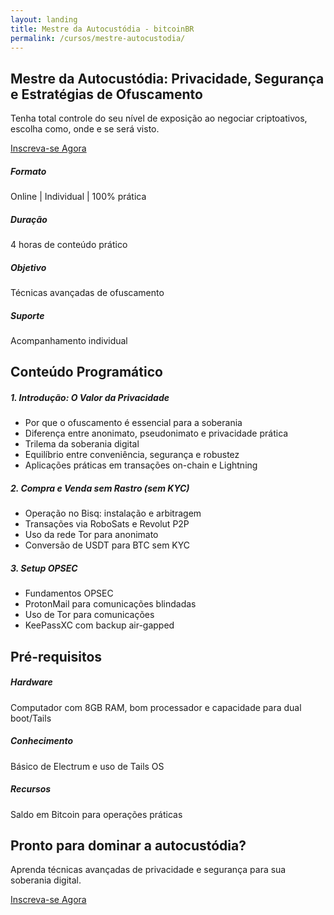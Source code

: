 ```yaml
---
layout: landing
title: Mestre da Autocustódia - bitcoinBR
permalink: /cursos/mestre-autocustodia/
---
```


<!-- Navigation Buttons -->
<div class="position-fixed top-0 end-0 p-3" style="z-index: 1000;">
    <div class="d-flex gap-2">
        <a href="/" class="btn btn-primary rounded-circle" title="Home">
            <i class="bi bi-house-fill"></i>
        </a>
        <a href="/contato" class="btn btn-primary rounded-circle" title="Contato">
            <i class="bi bi-envelope-fill"></i>
        </a>
        <a href="/agenda" class="btn btn-primary rounded-circle" title="Agenda">
            <i class="bi bi-calendar-check-fill"></i>
        </a>
    </div>
</div>

<!-- Hero Section -->
<section class="hero">
    <div class="container">
        <div class="row align-items-center">
            <div class="col-lg-8">
                <h1 class="display-4 fw-bold mb-4">Mestre da Autocustódia: Privacidade, Segurança e Estratégias de Ofuscamento</h1>
                <p class="lead mb-4">Tenha total controle do seu nível de exposição ao negociar criptoativos, escolha como, onde e se será visto.</p>
                <a href="#" class="btn btn-light btn-lg" target="_blank" rel="noopener noreferrer">
                    <i class="bi bi-credit-card me-2"></i>Inscreva-se Agora
                </a>
            </div>
        </div>
    </div>
</section>

<!-- Course Info Section -->
<section class="py-5">
    <div class="container">
        <div class="row g-4">
            <div class="col-md-3">
                <div class="card feature-card h-100">
                    <div class="card-body text-center">
                        <i class="bi bi-laptop display-4 text-primary mb-3"></i>
                        <h5>Formato</h5>
                        <p class="mb-0">Online | Individual | 100% prática</p>
                    </div>
                </div>
            </div>
            <div class="col-md-3">
                <div class="card feature-card h-100">
                    <div class="card-body text-center">
                        <i class="bi bi-clock display-4 text-primary mb-3"></i>
                        <h5>Duração</h5>
                        <p class="mb-0">4 horas de conteúdo prático</p>
                    </div>
                </div>
            </div>
            <div class="col-md-3">
                <div class="card feature-card h-100">
                    <div class="card-body text-center">
                        <i class="bi bi-shield-check display-4 text-primary mb-3"></i>
                        <h5>Objetivo</h5>
                        <p class="mb-0">Técnicas avançadas de ofuscamento</p>
                    </div>
                </div>
            </div>
            <div class="col-md-3">
                <div class="card feature-card h-100">
                    <div class="card-body text-center">
                        <i class="bi bi-person-check display-4 text-primary mb-3"></i>
                        <h5>Suporte</h5>
                        <p class="mb-0">Acompanhamento individual</p>
                    </div>
                </div>
            </div>
        </div>
    </div>
</section>

<!-- Content Section -->
<section id="conteudo" class="py-5 bg-light">
    <div class="container">
        <h2 class="section-title">Conteúdo Programático</h2>
        <div class="row g-4">
            <div class="col-md-6">
                <div class="card feature-card h-100">
                    <div class="card-body">
                        <h5 class="card-title">1. Introdução: O Valor da Privacidade</h5>
                        <ul class="list-unstyled">
                            <li><i class="bi bi-check-circle-fill text-primary me-2"></i>Por que o ofuscamento é essencial para a soberania</li>
                            <li><i class="bi bi-check-circle-fill text-primary me-2"></i>Diferença entre anonimato, pseudonimato e privacidade prática</li>
                            <li><i class="bi bi-check-circle-fill text-primary me-2"></i>Trilema da soberania digital</li>
                            <li><i class="bi bi-check-circle-fill text-primary me-2"></i>Equilíbrio entre conveniência, segurança e robustez</li>
                            <li><i class="bi bi-check-circle-fill text-primary me-2"></i>Aplicações práticas em transações on-chain e Lightning</li>
                        </ul>
                    </div>
                </div>
            </div>
            <div class="col-md-6">
                <div class="card feature-card h-100">
                    <div class="card-body">
                        <h5 class="card-title">2. Compra e Venda sem Rastro (sem KYC)</h5>
                        <ul class="list-unstyled">
                            <li><i class="bi bi-check-circle-fill text-primary me-2"></i>Operação no Bisq: instalação e arbitragem</li>
                            <li><i class="bi bi-check-circle-fill text-primary me-2"></i>Transações via RoboSats e Revolut P2P</li>
                            <li><i class="bi bi-check-circle-fill text-primary me-2"></i>Uso da rede Tor para anonimato</li>
                            <li><i class="bi bi-check-circle-fill text-primary me-2"></i>Conversão de USDT para BTC sem KYC</li>
                        </ul>
                    </div>
                </div>
            </div>
            <div class="col-md-6">
                <div class="card feature-card h-100">
                    <div class="card-body">
                        <h5 class="card-title">3. Setup OPSEC</h5>
                        <ul class="list-unstyled">
                            <li><i class="bi bi-check-circle-fill text-primary me-2"></i>Fundamentos OPSEC</li>
                            <li><i class="bi bi-check-circle-fill text-primary me-2"></i>ProtonMail para comunicações blindadas</li>
                            <li><i class="bi bi-check-circle-fill text-primary me-2"></i>Uso de Tor para comunicações</li>
                            <li><i class="bi bi-check-circle-fill text-primary me-2"></i>KeePassXC com backup air-gapped</li>
                        </ul>
                    </div>
                </div>
            </div>
        </div>
    </div>
</section>

<!-- Requirements Section -->
<section class="py-5">
    <div class="container">
        <h2 class="section-title">Pré-requisitos</h2>
        <div class="row g-4">
            <div class="col-md-4">
                <div class="card feature-card h-100">
                    <div class="card-body text-center">
                        <i class="bi bi-laptop display-4 text-primary mb-3"></i>
                        <h5>Hardware</h5>
                        <p>Computador com 8GB RAM, bom processador e capacidade para dual boot/Tails</p>
                    </div>
                </div>
            </div>
            <div class="col-md-4">
                <div class="card feature-card h-100">
                    <div class="card-body text-center">
                        <i class="bi bi-shield-check display-4 text-primary mb-3"></i>
                        <h5>Conhecimento</h5>
                        <p>Básico de Electrum e uso de Tails OS</p>
                    </div>
                </div>
            </div>
            <div class="col-md-4">
                <div class="card feature-card h-100">
                    <div class="card-body text-center">
                        <i class="bi bi-currency-bitcoin display-4 text-primary mb-3"></i>
                        <h5>Recursos</h5>
                        <p>Saldo em Bitcoin para operações práticas</p>
                    </div>
                </div>
            </div>
        </div>
    </div>
</section>

<!-- CTA Section -->
<section id="inscricao" class="py-5 bg-primary text-white">
    <div class="container text-center">
        <h2 class="mb-4">Pronto para dominar a autocustódia?</h2>
        <p class="lead mb-4">Aprenda técnicas avançadas de privacidade e segurança para sua soberania digital.</p>
        <a href="#" class="btn btn-light btn-lg" target="_blank" rel="noopener noreferrer">
            <i class="bi bi-credit-card me-2"></i>Inscreva-se Agora
        </a>
    </div>
</section> 